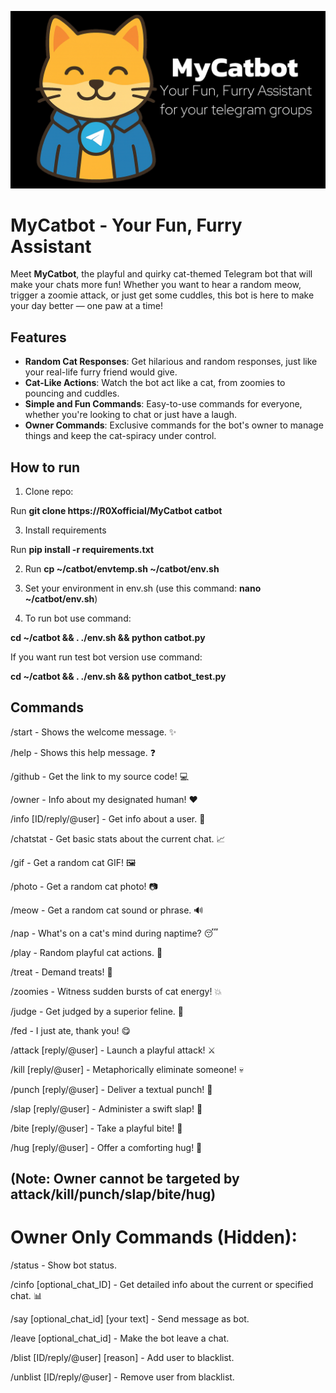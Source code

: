 ![MyCatbot](https://github.com/R0Xofficial/MyCatbot/blob/main/banner.png)

# MyCatbot - Your Fun, Furry Assistant

Meet **MyCatbot**, the playful and quirky cat-themed Telegram bot that will make your chats more fun! Whether you want to hear a random meow, trigger a zoomie attack, or just get some cuddles, this bot is here to make your day better — one paw at a time!

## Features

- **Random Cat Responses**: Get hilarious and random responses, just like your real-life furry friend would give.
- **Cat-Like Actions**: Watch the bot act like a cat, from zoomies to pouncing and cuddles.
- **Simple and Fun Commands**: Easy-to-use commands for everyone, whether you're looking to chat or just have a laugh.
- **Owner Commands**: Exclusive commands for the bot's owner to manage things and keep the cat-spiracy under control.

## How to run

1. Clone repo:
   
Run **git clone https://R0Xofficial/MyCatbot catbot**

3. Install requirements
   
Run **pip install -r requirements.txt**

2. Run **cp ~/catbot/envtemp.sh ~/catbot/env.sh**

3. Set your environment in env.sh (use this command: **nano ~/catbot/env.sh**)

4. To run bot use command:

**cd ~/catbot && . ./env.sh && python catbot.py**

If you want run test bot version use command:

**cd ~/catbot && . ./env.sh && python catbot_test.py**

## Commands

/start - Shows the welcome message. ✨

/help - Shows this help message. ❓

/github - Get the link to my source code! 💻

/owner - Info about my designated human! ❤️

/info [ID/reply/@user] - Get info about a user. 👤

/chatstat - Get basic stats about the current chat. 📈

/gif - Get a random cat GIF! 🖼️

/photo - Get a random cat photo! 📷

/meow - Get a random cat sound or phrase. 🔊

/nap - What's on a cat's mind during naptime? 😴

/play - Random playful cat actions. 🧶

/treat - Demand treats! 🎁

/zoomies - Witness sudden bursts of cat energy! 💥

/judge - Get judged by a superior feline. 🧐

/fed - I just ate, thank you! 😋

/attack [reply/@user] - Launch a playful attack! ⚔️

/kill [reply/@user] - Metaphorically eliminate someone! 💀

/punch [reply/@user] - Deliver a textual punch! 👊

/slap [reply/@user] - Administer a swift slap! 👋

/bite [reply/@user] - Take a playful bite! 😬

/hug [reply/@user] - Offer a comforting hug! 🤗

## (Note: Owner cannot be targeted by attack/kill/punch/slap/bite/hug)

# Owner Only Commands (Hidden):

/status - Show bot status.

/cinfo [optional_chat_ID] - Get detailed info about the current or specified chat. 📊

/say [optional_chat_id] [your text] - Send message as bot.

/leave [optional_chat_id] - Make the bot leave a chat.

/blist [ID/reply/@user] [reason] - Add user to blacklist.

/unblist [ID/reply/@user] - Remove user from blacklist.

